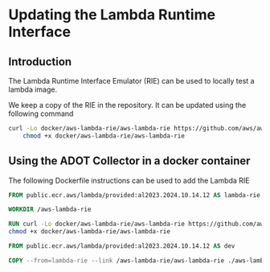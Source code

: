 # Updating the Lambda Runtime Interface

## Introduction

The Lambda Runtime Interface Emulator (RIE) can be used to locally test a lambda image.

We keep a copy of the RIE in the repository. It can be updated using the following command

```sh
curl -Lo docker/aws-lambda-rie/aws-lambda-rie https://github.com/aws/aws-lambda-runtime-interface-emulator/releases/latest/download/aws-lambda-rie && \
    chmod +x docker/aws-lambda-rie/aws-lambda-rie
```

## Using the ADOT Collector in a docker container

The following Dockerfile instructions can be used to add the Lambda RIE

```Dockerfile
FROM public.ecr.aws/lambda/provided:al2023.2024.10.14.12 AS lambda-rie

WORKDIR /aws-lambda-rie

RUN curl -Lo docker/aws-lambda-rie/aws-lambda-rie https://github.com/aws/aws-lambda-runtime-interface-emulator/releases/latest/download/aws-lambda-rie && \
chmod +x docker/aws-lambda-rie/aws-lambda-rie

FROM public.ecr.aws/lambda/provided:al2023.2024.10.14.12 AS dev

COPY --from=lambda-rie --link /aws-lambda-rie/aws-lambda-rie ./aws-lambda-rie
```
